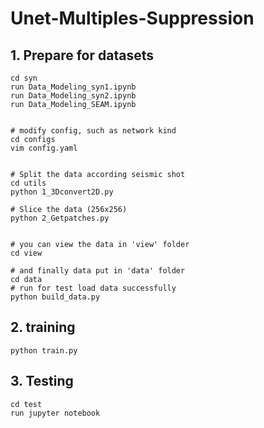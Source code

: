 # Unet-Multiples-Suppression

## 1. Prepare for datasets
```
cd syn
run Data_Modeling_syn1.ipynb
run Data_Modeling_syn2.ipynb
run Data_Modeling_SEAM.ipynb


# modify config, such as network kind
cd configs
vim config.yaml


# Split the data according seismic shot
cd utils
python 1_3Dconvert2D.py

# Slice the data (256x256)
python 2_Getpatches.py


# you can view the data in 'view' folder
cd view

# and finally data put in 'data' folder
cd data
# run for test load data successfully
python build_data.py
```

## 2. training

```
python train.py
```

## 3. Testing
```
cd test
run jupyter notebook
```

